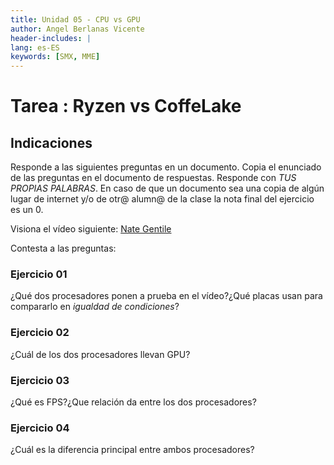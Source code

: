 ```yaml
---
title: Unidad 05 - CPU vs GPU
author: Angel Berlanas Vicente
header-includes: |
lang: es-ES
keywords: [SMX, MME]
---
```


# Tarea : Ryzen vs CoffeLake

## Indicaciones

Responde a las siguientes preguntas en un documento. Copia el enunciado de las preguntas en el documento de respuestas.
Responde con *TUS PROPIAS PALABRAS*. En caso de que un documento sea una copia de algún lugar de internet y/o de otr@ alumn@
de la clase la nota final del ejercicio es un 0.

Visiona el vídeo siguiente:
[ Nate Gentile](https://www.youtube.com/watch?v=TFWSL9XlgdM)

Contesta a las preguntas:

### Ejercicio 01

¿Qué dos procesadores ponen a prueba en el vídeo?¿Qué placas usan para compararlo en *igualdad de condiciones*?  

### Ejercicio 02 

¿Cuál de los dos procesadores llevan GPU?

### Ejercicio 03

¿Qué es FPS?¿Que relación da entre los dos procesadores?

### Ejercicio 04

¿Cuál es la diferencia principal entre ambos procesadores? 

